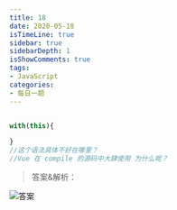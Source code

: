```yaml
---
title: 18 
date: 2020-05-18
isTimeLine: true
sidebar: true
sidebarDepth: 1
isShowComments: true
tags:
- JavaScript
categories:
- 每日一题
---
```


```js

with(this){

}
//这个语法具体不好在哪里？
//Vue 在 compile 的源码中大肆使用 为什么呢？

```

> 答案&解析：

![答案](/my-vue-press-blog/img/accu/2020-05-18.jpg)